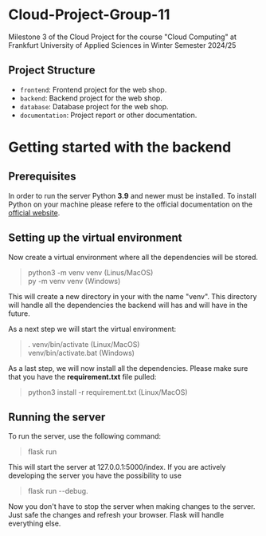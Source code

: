 # Cloud-Project-Group-11
Milestone 3 of the Cloud Project for the course "Cloud Computing" at Frankfurt University of Applied Sciences in Winter Semester 2024/25

## Project Structure
- <code>frontend</code>: Frontend project for the web shop.
- <code>backend</code>: Backend project for the web shop.
- <code>database</code>: Database project for the web shop.
- <code>documentation</code>: Project report or other documentation.

# Getting started with the backend
## Prerequisites
In order to run the server Python __3.9__ and newer must be installed. To install Python on your machine please refere to the official documentation on the [official website](https://www.python.org/downloads/).

## Setting up the virtual environment
Now create a virtual environment where all the dependencies will be stored. 

> python3 -m venv venv (Linus/MacOS)<br/>
> py -m venv venv (Windows)

This will create a new directory in your with the name "venv". This directory will handle all the dependencies the backend will has and will have in the future.

As a next step we will start the virtual environment:

> . venv/bin/activate (Linux/MacOS)<br/>
> venv/bin/activate.bat (Windows)

As a last step, we will now install all the dependencies. Please make sure that you have the __requirement.txt__ file pulled:

> python3 install -r requirement.txt (Linux/MacOS)

## Running the server

To run the server, use the following command:

> flask run

This will start the server at 127.0.0.1:5000/index. If you are actively developing the server you have the possibility to use 

> flask run --debug.

Now you don't have to stop the server when making changes to the server. Just safe the changes and refresh your browser. Flask will handle everything else.
